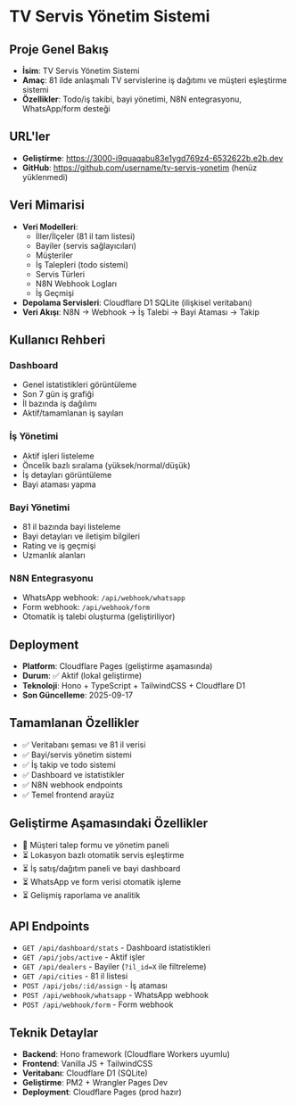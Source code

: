 # TV Servis Yönetim Sistemi

## Proje Genel Bakış
- **İsim**: TV Servis Yönetim Sistemi  
- **Amaç**: 81 ilde anlaşmalı TV servislerine iş dağıtımı ve müşteri eşleştirme sistemi
- **Özellikler**: Todo/iş takibi, bayi yönetimi, N8N entegrasyonu, WhatsApp/form desteği

## URL'ler
- **Geliştirme**: https://3000-i9quaqabu83e1ygd769z4-6532622b.e2b.dev
- **GitHub**: https://github.com/username/tv-servis-yonetim (henüz yüklenmedi)

## Veri Mimarisi
- **Veri Modelleri**: 
  - İller/İlçeler (81 il tam listesi)
  - Bayiler (servis sağlayıcıları) 
  - Müşteriler
  - İş Talepleri (todo sistemi)
  - Servis Türleri
  - N8N Webhook Logları
  - İş Geçmişi
- **Depolama Servisleri**: Cloudflare D1 SQLite (ilişkisel veritabanı)
- **Veri Akışı**: N8N → Webhook → İş Talebi → Bayi Ataması → Takip

## Kullanıcı Rehberi

### Dashboard
- Genel istatistikleri görüntüleme
- Son 7 gün iş grafiği
- İl bazında iş dağılımı
- Aktif/tamamlanan iş sayıları

### İş Yönetimi
- Aktif işleri listeleme
- Öncelik bazlı sıralama (yüksek/normal/düşük)
- İş detayları görüntüleme
- Bayi ataması yapma

### Bayi Yönetimi
- 81 il bazında bayi listeleme
- Bayi detayları ve iletişim bilgileri
- Rating ve iş geçmişi
- Uzmanlık alanları

### N8N Entegrasyonu
- WhatsApp webhook: `/api/webhook/whatsapp`
- Form webhook: `/api/webhook/form`
- Otomatik iş talebi oluşturma (geliştiriliyor)

## Deployment
- **Platform**: Cloudflare Pages (geliştirme aşamasında)
- **Durum**: ✅ Aktif (lokal geliştirme)
- **Teknoloji**: Hono + TypeScript + TailwindCSS + Cloudflare D1
- **Son Güncelleme**: 2025-09-17

## Tamamlanan Özellikler
- ✅ Veritabanı şeması ve 81 il verisi
- ✅ Bayi/servis yönetim sistemi
- ✅ İş takip ve todo sistemi  
- ✅ Dashboard ve istatistikler
- ✅ N8N webhook endpoints
- ✅ Temel frontend arayüz

## Geliştirme Aşamasındaki Özellikler
- 🔄 Müşteri talep formu ve yönetim paneli
- ⏳ Lokasyon bazlı otomatik servis eşleştirme
- ⏳ İş satış/dağıtım paneli ve bayi dashboard
- ⏳ WhatsApp ve form verisi otomatik işleme
- ⏳ Gelişmiş raporlama ve analitik

## API Endpoints
- `GET /api/dashboard/stats` - Dashboard istatistikleri
- `GET /api/jobs/active` - Aktif işler
- `GET /api/dealers` - Bayiler (`?il_id=X` ile filtreleme)
- `GET /api/cities` - 81 il listesi
- `POST /api/jobs/:id/assign` - İş ataması
- `POST /api/webhook/whatsapp` - WhatsApp webhook
- `POST /api/webhook/form` - Form webhook

## Teknik Detaylar
- **Backend**: Hono framework (Cloudflare Workers uyumlu)
- **Frontend**: Vanilla JS + TailwindCSS
- **Veritabanı**: Cloudflare D1 (SQLite)
- **Geliştirme**: PM2 + Wrangler Pages Dev
- **Deployment**: Cloudflare Pages (prod hazır)